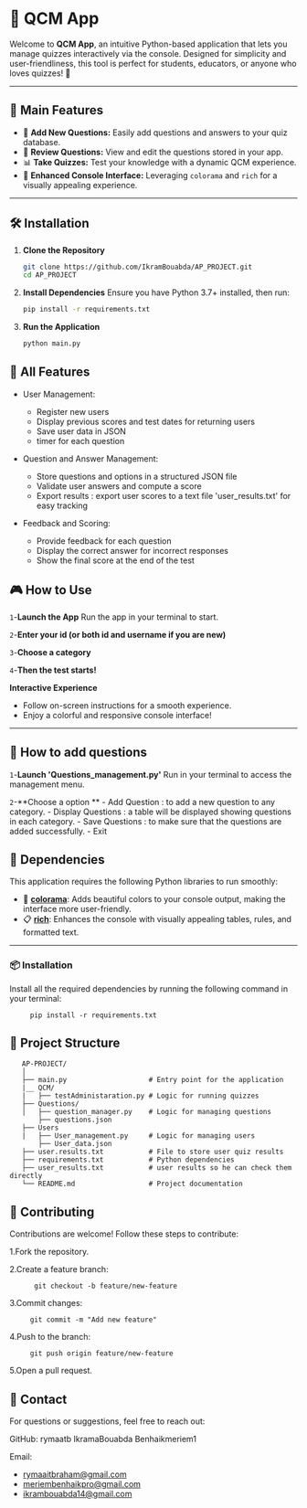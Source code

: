 # 📝 QCM App

Welcome to **QCM App**, an intuitive Python-based application that lets you manage quizzes interactively via the console. Designed for simplicity and user-friendliness, this tool is perfect for students, educators, or anyone who loves quizzes! 🎉

---

## 🌟 Main Features

- 🚀 **Add New Questions:** Easily add questions and answers to your quiz database.
- 📜 **Review Questions:** View and edit the questions stored in your app.
- 📊 **Take Quizzes:** Test your knowledge with a dynamic QCM experience.
- 🎨 **Enhanced Console Interface:** Leveraging `colorama` and `rich` for a visually appealing experience.

---

## 🛠️ Installation

1. **Clone the Repository**
   ```bash
   git clone https://github.com/IkramBouabda/AP_PROJECT.git
   cd AP_PROJECT
   ```
2. **Install Dependencies**
   Ensure you have Python 3.7+ installed, then run:
   ```bash
   pip install -r requirements.txt
   ```
3. **Run the Application**
   ```bash
   python main.py
   ```

## 🌟 All Features

- User Management:

  - Register new users
  - Display previous scores and test dates for returning users
  - Save user data in JSON
  - timer for each question

- Question and Answer Management:

  - Store questions and options in a structured JSON file
  - Validate user answers and compute a score
  - Export results : export user scores to a text file 'user_results.txt' for easy tracking

- Feedback and Scoring:

  - Provide feedback for each question
  - Display the correct answer for incorrect responses
  - Show the final score at the end of the test

## 🎮 How to Use

`1`-**Launch the App**
Run the app in your terminal to start.

`2`-**Enter your id (or both id and username if you are new)** 

`3`-**Choose a category**

`4`-**Then the test starts!**

**Interactive Experience**

- Follow on-screen instructions for a smooth experience.
- Enjoy a colorful and responsive console interface!

---
## :pencil:  How to add questions

`1`-**Launch 'Questions_management.py'**
Run in your terminal to access the management menu.

`2`-**Choose a option **
      - Add Question : to add a new question to any category.
      - Display Questions : a table will be displayed showing questions in each category.
      - Save Questions : to make sure that the questions are added successfully.
      - Exit

## 🛑 Dependencies

This application requires the following Python libraries to run smoothly:

- 🎨 **[colorama](https://pypi.org/project/colorama/)**: Adds beautiful colors to your console output, making the interface more user-friendly.
- 📋 **[rich](https://pypi.org/project/rich/)**: Enhances the console with visually appealing tables, rules, and formatted text.

---

### 📦 Installation

Install all the required dependencies by running the following command in your terminal:

         pip install -r requirements.txt

## 📂 Project Structure

       AP-PROJECT/
       │
       ├── main.py                    # Entry point for the application
       |__ QCM/
       |   ├── testAdministaration.py # Logic for running quizzes
       ├── Questions/
       │   ├── question_manager.py    # Logic for managing questions
           ├── questions.json
       ├── Users
       |   ├── User_management.py     # Logic for managing users
           ├── User_data.json
       ├── user.results.txt           # File to store user quiz results
       ├── requirements.txt           # Python dependencies
       ├── user_results.txt           # user results so he can check them directly 
       └── README.md                  # Project documentation

## 🤝 Contributing

Contributions are welcome! Follow these steps to contribute:

1.Fork the repository.

2.Create a feature branch:

          git checkout -b feature/new-feature

3.Commit changes:

         git commit -m "Add new feature"

4.Push to the branch:

         git push origin feature/new-feature

5.Open a pull request.

## 📧 Contact

For questions or suggestions, feel free to reach out:

GitHub: rymaatb IkramaBouabda Benhaikmeriem1

Email: 
   - rymaaitbraham@gmail.com
   - meriembenhaikpro@gmail.com
   - ikrambouabda14@gmail.com
